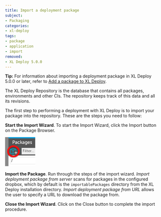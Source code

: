 ```yaml
---
title: Import a deployment package
subject:
- Packaging
categories:
- xl-deploy
tags:
- package
- application
- import
removed:
- XL Deploy 5.0.0
---
```


**Tip:** For information about importing a deployment package in XL Deploy 5.0.0 or later, refer to [Add a package to XL Deploy](/xl-deploy/how-to/add-a-package-to-xl-deploy.html).

The XL Deploy Repository is the database that contains all packages, environments and other CIs. The repository keeps track of this data and all its revisions.

The first step to performing a deployment with XL Deploy is to import your package into the repository. These are the steps you need to follow:

**Start the Import Wizard**. To start the Import Wizard, click the Import button on the Package Browser. 

![Import package](images/import-package-button.png)

**Import the Package**. Run through the steps of the import wizard. _Import deployment package from server_ scans for packages in the configured dropbox, which by default is the `importablePackages` directory from the XL Deploy installation directory. _Import deployment package from URL_ allows the user to specify a URL to download the package from.

**Close the Import Wizard**. Click on the Close button to complete the import procedure.
